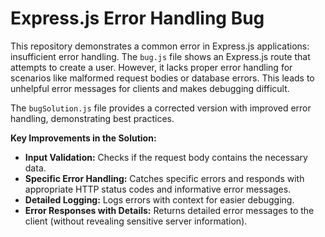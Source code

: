 # Express.js Error Handling Bug

This repository demonstrates a common error in Express.js applications: insufficient error handling. The `bug.js` file shows an Express.js route that attempts to create a user.  However, it lacks proper error handling for scenarios like malformed request bodies or database errors.  This leads to unhelpful error messages for clients and makes debugging difficult.

The `bugSolution.js` file provides a corrected version with improved error handling, demonstrating best practices.

**Key Improvements in the Solution:**

* **Input Validation:** Checks if the request body contains the necessary data.
* **Specific Error Handling:** Catches specific errors and responds with appropriate HTTP status codes and informative error messages.
* **Detailed Logging:** Logs errors with context for easier debugging.
* **Error Responses with Details:** Returns detailed error messages to the client (without revealing sensitive server information).